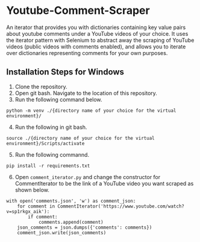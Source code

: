 # Youtube-Comment-Scraper
An iterator that provides you with dictionaries containing key value pairs about youtube comments under a YouTube videos of your choice. It uses the iterator pattern with Selenium to abstract away the scraping of YouTube videos (public videos with comments enabled), and allows you to iterate over dictionaries representing comments for your own purposes. 
## Installation Steps for Windows
1) Clone the repository.
2) Open git bash. Navigate to the location of this repository.
3) Run the following command below.
```
python -m venv ./{directory name of your choice for the virtual environment}/
```
4) Run the following in git bash.
```
source ./{directory name of your choice for the virtual environment}/Scripts/activate
```
5) Run the following commannd.
```
pip install -r requirements.txt
```
6) Open `comment_iterator.py` and change the constructor for CommentIterator to be the link of a YouTube video you want scraped as shown below.
```
with open('comments.json', 'w') as comment_json:
    for comment in CommentIterator('https://www.youtube.com/watch?v=sp1rkgx_aik'):
        if comment:
            comments.append(comment)
    json_comments = json.dumps({'comments': comments})
    comment_json.write(json_comments)
```
